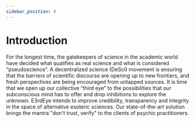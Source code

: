 ```yaml
---
sidebar_position: 0
---
```


# Introduction

For the longest time, the gatekeepers of science in the academic world have decided what qualifies as real science and what is considered “pseudoscience”. A decentralized science (DeSci) movement is ensuring that the barriers of scientific discourse are opening up to new frontiers, and fresh perspectives are being encouraged from untapped sources. It is time that we open up our collective “third eye” to the possibilities that our subconscious mind has to offer and drop inhibitions to explore the unknown. E3rdEye intends to improve credibility, transparency and integrity in the space of alternative esoteric sciences. Our state-of-the-art solution brings the mantra "don't trust, verify" to the clients of psychic practitioners.
